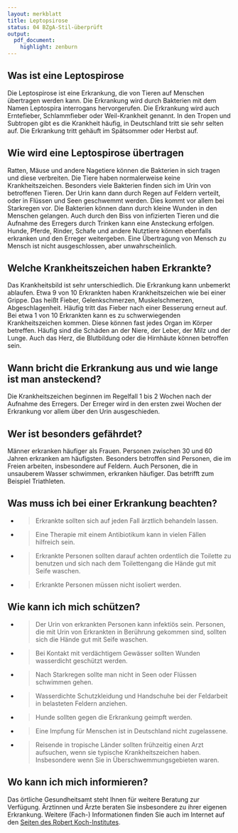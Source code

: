 ```yaml
---
layout: merkblatt
title: Leptopsirose
status: 04 BZgA-Stil-überprüft
output:
  pdf_document:
    highlight: zenburn
---
```

 
## Was ist eine Leptospirose

Die Leptospirose ist eine Erkrankung, die von Tieren auf Menschen
übertragen werden kann. Die Erkrankung wird durch Bakterien mit dem
Namen Leptospira interrogans hervorgerufen. Die Erkrankung wird auch
Erntefieber, Schlammfieber oder Weil-Krankheit genannt. In den Tropen
und Subtropen gibt es die Krankheit häufig, in Deutschland tritt sie
sehr selten auf. Die Erkrankung tritt gehäuft im Spätsommer oder Herbst
auf.

## Wie wird eine Leptospirose übertragen

Ratten, Mäuse und andere Nagetiere können die Bakterien in sich tragen
und diese verbreiten. Die Tiere haben normalerweise keine
Krankheitszeichen. Besonders viele Bakterien finden sich im Urin von
betroffenen Tieren. Der Urin kann dann durch Regen auf Feldern verteilt,
oder in Flüssen und Seen geschwemmt werden. Dies kommt vor allem bei
Starkregen vor. Die Bakterien können dann durch kleine Wunden in den
Menschen gelangen. Auch durch den Biss von infizierten Tieren und die
Aufnahme des Erregers durch Trinken kann eine Ansteckung erfolgen.
Hunde, Pferde, Rinder, Schafe und andere Nutztiere können ebenfalls
erkranken und den Erreger weitergeben. Eine Übertragung von Mensch zu
Mensch ist nicht ausgeschlossen, aber unwahrscheinlich.

## Welche Krankheitszeichen haben Erkrankte?

Das Krankheitsbild ist sehr unterschiedlich. Die Erkrankung kann
unbemerkt ablaufen. Etwa 9 von 10 Erkrankten haben Krankheitszeichen wie
bei einer Grippe. Das heißt Fieber, Gelenkschmerzen, Muskelschmerzen,
Abgeschlagenheit. Häufig tritt das Fieber nach einer Besserung erneut
auf. Bei etwa 1 von 10 Erkrankten kann es zu schwerwiegenden
Krankheitszeichen kommen. Diese können fast jedes Organ im Körper
betreffen. Häufig sind die Schäden an der Niere, der Leber, der Milz und
der Lunge. Auch das Herz, die Blutbildung oder die Hirnhäute können
betroffen sein.

## Wann bricht die Erkrankung aus und wie lange ist man ansteckend?

Die Krankheitszeichen beginnen im Regelfall 1 bis 2 Wochen nach der
Aufnahme des Erregers. Der Erreger wird in den ersten zwei Wochen der
Erkrankung vor allem über den Urin ausgeschieden.

## Wer ist besonders gefährdet?

Männer erkranken häufiger als Frauen. Personen zwischen 30 und 60 Jahren
erkranken am häufigsten. Besonders betroffen sind Personen, die im
Freien arbeiten, insbesondere auf Feldern. Auch Personen, die in
unsauberem Wasser schwimmen, erkranken häufiger. Das betrifft zum
Beispiel Triathleten.

## Was muss ich bei einer Erkrankung beachten?

  - > Erkrankte sollten sich auf jeden Fall ärztlich behandeln lassen.

  - > Eine Therapie mit einem Antibiotikum kann in vielen Fällen
    > hilfreich sein.

  - > Erkrankte Personen sollten darauf achten ordentlich die Toilette
    > zu benutzen und sich nach dem Toilettengang die Hände gut mit
    > Seife waschen.

  - > Erkrankte Personen müssen nicht isoliert werden.

## Wie kann ich mich schützen?

  - > Der Urin von erkrankten Personen kann infektiös sein. Personen,
    > die mit Urin von Erkrankten in Berührung gekommen sind, sollten
    > sich die Hände gut mit Seife waschen.

  - > Bei Kontakt mit verdächtigem Gewässer sollten Wunden wasserdicht
    > geschützt werden.

  - > Nach Starkregen sollte man nicht in Seen oder Flüssen schwimmen
    > gehen.

  - > Wasserdichte Schutzkleidung und Handschuhe bei der Feldarbeit in
    > belasteten Feldern anziehen.

  - > Hunde sollten gegen die Erkrankung geimpft werden.

  - > Eine Impfung für Menschen ist in Deutschland nicht zugelassene.

  - > Reisende in tropische Länder sollten frühzeitig einen Arzt
    > aufsuchen, wenn sie typische Krankheitszeichen haben. Insbesondere
    > wenn Sie in Überschwemmungsgebieten waren.

## Wo kann ich mich informieren?

Das örtliche Gesundheitsamt steht Ihnen für weitere Beratung zur
Verfügung. Ärztinnen und Ärzte beraten Sie insbesondere zu ihrer
eigenen Erkrankung. Weitere (Fach-) Informationen finden Sie auch im
Internet auf den [<span class="underline">Seiten des Robert
Koch-Institutes</span>](https://www.rki.de/DE/Content/Infekt/EpidBull/Merkblaetter/Ratgeber_Leptospirose.html).
